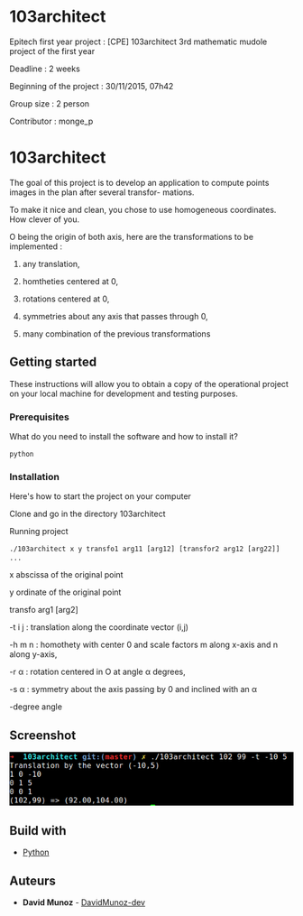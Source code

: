 # 103architect
Epitech first year project : [CPE] 103architect
3rd mathematic mudole project of the first year

Deadline : 2 weeks

Beginning of the project : 30/11/2015, 07h42

Group size : 2 person

Contributor : monge_p

# 103architect

The goal of this project is to develop an application to compute points images in the plan after several transfor-
mations.

To make it nice and clean, you chose to use homogeneous coordinates. How clever of you.

O being the origin of both axis, here are the transformations to be implemented :

1. any translation,

2. homtheties centered at 0,

3. rotations centered at 0,

4. symmetries about any axis that passes through 0,

5. many combination of the previous transformations

## Getting started

These instructions will allow you to obtain a copy of the operational project on your local machine for development and testing purposes.

### Prerequisites

What do you need to install the software and how to install it?

```
python
```

### Installation

Here's how to start the project on your computer

Clone and go in the directory 103architect

Running project

```
./103architect x y transfo1 arg11 [arg12] [transfor2 arg12 [arg22]] ...
```

x   abscissa of the original point

y   ordinate of the original point

transfo arg1 [arg2]

-t  i j : translation along the coordinate vector (i,j)

-h  m n : homothety with center 0 and scale factors m along x-axis and n along y-axis,

-r  α : rotation centered in O at angle α degrees,

-s  α : symmetry about the axis passing by 0 and inclined with an α

-degree angle


## Screenshot

![Screenshot](screenshot/screen.png)

## Build with

* [Python](https://en.wikipedia.org/wiki/Python_(programming_language))

## Auteurs

* **David Munoz** - [DavidMunoz-dev](https://github.com/davidmunoz-dev)
